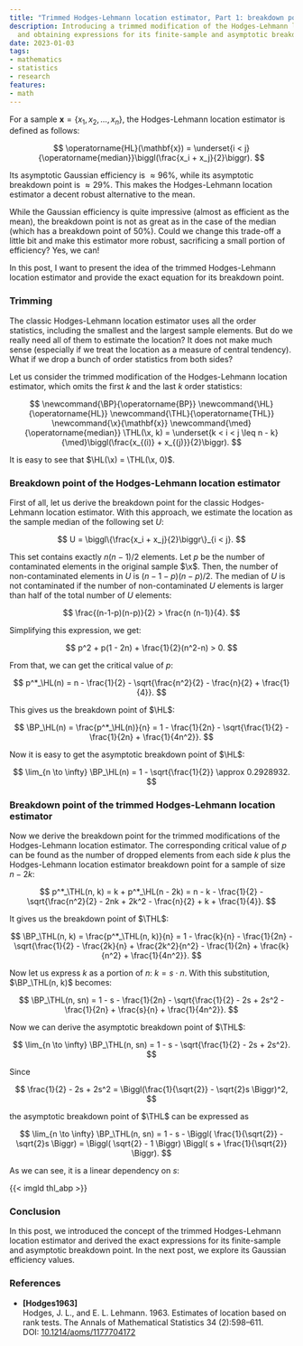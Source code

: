 ```yaml
---
title: "Trimmed Hodges-Lehmann location estimator, Part 1: breakdown point"
description: Introducing a trimmed modification of the Hodges-Lehmann location estimator
  and obtaining expressions for its finite-sample and asymptotic breakdown points
date: 2023-01-03
tags:
- mathematics
- statistics
- research
features:
- math
---
```


For a sample $\mathbf{x} = \{ x_1, x_2, \ldots, x_n \}$,
  the Hodges-Lehmann location estimator is defined as follows:

$$
\operatorname{HL}(\mathbf{x}) =
  \underset{i < j}{\operatorname{median}}\biggl(\frac{x_i + x_j}{2}\biggr).
$$

Its asymptotic Gaussian efficiency is $\approx 96\%$,
  while its asymptotic breakdown point is $\approx 29\%$.
This makes the Hodges-Lehmann location estimator a decent robust alternative to the mean.

While the Gaussian efficiency is quite impressive (almost as efficient as the mean),
  the breakdown point is not as great as in the case of the median (which has a breakdown point of $50\%$).
Could we change this trade-off a little bit and make this estimator more robust,
  sacrificing a small portion of efficiency?
Yes, we can!

In this post, I want to present the idea of the trimmed Hodges-Lehmann location estimator
  and provide the exact equation for its breakdown point.

<!--more-->

### Trimming

The classic Hodges-Lehmann location estimator uses all the order statistics,
  including the smallest and the largest sample elements.
But do we really need all of them to estimate the location?
It does not make much sense (especially if we treat the location as a measure of central tendency).
What if we drop a bunch of order statistics from both sides?

Let us consider the trimmed modification of the Hodges-Lehmann location estimator,
  which omits the first $k$ and the last $k$ order statistics:

$$
\newcommand{\BP}{\operatorname{BP}}
\newcommand{\HL}{\operatorname{HL}}
\newcommand{\THL}{\operatorname{THL}}
\newcommand{\x}{\mathbf{x}}
\newcommand{\med}{\operatorname{median}}
\THL(\x, k) = \underset{k < i < j \leq n - k}{\med}\biggl(\frac{x_{(i)} + x_{(j)}}{2}\biggr).
$$

It is easy to see that $\HL(\x) = \THL(\x, 0)$.

### Breakdown point of the Hodges-Lehmann location estimator

First of all, let us derive the breakdown point for the classic Hodges-Lehmann location estimator.
With this approach, we estimate the location as the sample median of the following set $U$:

$$
U = \biggl\{\frac{x_i + x_j}{2}\biggr\}_{i < j}.
$$

This set contains exactly $n (n - 1) / 2$ elements.
Let $p$ be the number of contaminated elements in the original sample $\x$.
Then, the number of non-contaminated elements in $U$ is $(n-1-p)(n-p)/2$.
The median of $U$ is not contaminated if the number of non-contaminated $U$ elements is larger
  than half of the total number of $U$ elements:

$$
\frac{(n-1-p)(n-p)}{2} > \frac{n (n-1)}{4}.
$$

Simplifying this expression, we get:

$$
p^2 + p(1 - 2n) + \frac{1}{2}(n^2-n) > 0.
$$

From that, we can get the critical value of $p$:

$$
p^*_\HL(n) = n - \frac{1}{2} - \sqrt{\frac{n^2}{2} - \frac{n}{2} + \frac{1}{4}}.
$$

This gives us the breakdown point of $\HL$:

$$
\BP_\HL(n) = \frac{p^*_\HL(n)}{n} = 1 - \frac{1}{2n} - \sqrt{\frac{1}{2} - \frac{1}{2n} + \frac{1}{4n^2}}.
$$

Now it is easy to get the asymptotic breakdown point of $\HL$:

$$
\lim_{n \to \infty} \BP_\HL(n) = 1 - \sqrt{\frac{1}{2}} \approx 0.2928932.
$$

### Breakdown point of the trimmed Hodges-Lehmann location estimator

Now we derive the breakdown point for the trimmed modifications of the Hodges-Lehmann location estimator.
The corresponding critical value of $p$ can be found as the number of dropped elements from each side $k$
  plus the Hodges-Lehmann location estimator breakdown point for a sample of size $n-2k$:

$$
p^*_\THL(n, k) = k + p^*_\HL(n - 2k) =
  n - k - \frac{1}{2} - \sqrt{\frac{n^2}{2} - 2nk + 2k^2 - \frac{n}{2} + k + \frac{1}{4}}.
$$

It gives us the breakdown point of $\THL$:

$$
\BP_\THL(n, k) = \frac{p^*_\THL(n, k)}{n} =
  1 - \frac{k}{n} - \frac{1}{2n} -
    \sqrt{\frac{1}{2} - \frac{2k}{n} + \frac{2k^2}{n^2} - \frac{1}{2n} + \frac{k}{n^2} + \frac{1}{4n^2}}.
$$

Now let us express $k$ as a portion of $n$: $k = s \cdot n$.
With this substitution, $\BP_\THL(n, k)$ becomes:

$$
\BP_\THL(n, sn) = 1 - s - \frac{1}{2n} -
  \sqrt{\frac{1}{2} - 2s + 2s^2 - \frac{1}{2n} + \frac{s}{n} + \frac{1}{4n^2}}.
$$

Now we can derive the asymptotic breakdown point of $\THL$:

$$
\lim_{n \to \infty} \BP_\THL(n, sn) = 1 - s - \sqrt{\frac{1}{2} - 2s + 2s^2}.
$$

Since

$$
\frac{1}{2} - 2s + 2s^2 = \Biggl(\frac{1}{\sqrt{2}} - \sqrt{2}s \Biggr)^2,
$$

the asymptotic breakdown point of $\THL$ can be expressed as

$$
\lim_{n \to \infty} \BP_\THL(n, sn) = 1 - s - \Biggl( \frac{1}{\sqrt{2}} - \sqrt{2}s \Biggr) =
  \Biggl( \sqrt{2} - 1 \Biggr) \Biggl( s + \frac{1}{\sqrt{2}} \Biggr).
$$

As we can see, it is a linear dependency on $s$:

{{< imgld thl_abp >}}

### Conclusion

In this post, we introduced the concept of the trimmed Hodges-Lehmann location estimator
  and derived the exact expressions for its finite-sample and asymptotic breakdown point.
In the next post, we explore its Gaussian efficiency values.

### References

* <b id="Hodges1963">[Hodges1963]</b>  
  Hodges, J. L., and E. L. Lehmann. 1963. Estimates of location based on rank tests.
  The Annals of Mathematical Statistics 34 (2):598–611.  
  DOI: [10.1214/aoms/1177704172](https://dx.doi.org/10.1214/aoms/1177704172)